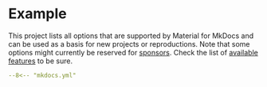 # Example

This project lists all options that are supported by Material for MkDocs and
can be used as a basis for new projects or reproductions. Note that some options
might currently be reserved for [sponsors]. Check the list of [available features]
to be sure.

  [sponsors]: https://squidfunk.github.io/mkdocs-material/insiders/
  [available features]: https://squidfunk.github.io/mkdocs-material/insiders/#whats-in-for-me

``` yaml
--8<-- "mkdocs.yml"
```
